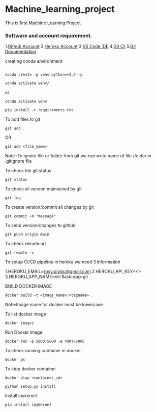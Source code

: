 # Machine_learning_project
This is first Machine Learning Project

### Software and account requirement.

1.[Github Account](https://github.com)
2.[Heroku Account](https://dashboard.heroku.com/login)
3.[VS Code IDE](https://code/visualstudio.com/download)
4.[Git Cli](https://git-scm.com/downloads) 
5.[Git Documentation](https://git-scm.com/docs/gittutorial)


creating conda environment
```

conda create -p venv python==3.7 -y

```

```
conda activate venv/
```
or
```
conda activate venv
```
```
pip install -r requirements.txt
```

To add files to git
```
git add .
```

OR
```
git add <file_name>
```

Note :To ignore file or folder from git we can write name of file /folder in .gitignore file

To check the git status 
```
git status
```
To check all version maintained by git
```
git log
```
To create version/commit all changes by git
```
git commit -m "message"
```
To send version/changes to  github

```
git push origin main
```

To check remote url
```
git remote -v
```
To setup CI/CD  pipeline in heroku we need 3 information


1.HEROKU_EMAIL=rosy.prabu@gmail.com
2.HEROKU_API_KEY=<>
3.HEROKU_APP_NAME=ml-flask-app-git

BUILD DOCKER IMAGE
```
docker build -t <image_name>:<tagname> .

```

Note:Image name for docker must be lowercase

To list docker image
```
docker images
```
Run Docker image
```
docker run -p 5000:5000 -e PORT=5000 

```
To check running container in docker
```
docker ps
```

To stop docker container
```
docker stop <container_id>
```

```
python setup.py install
```
Install ipykernel

```
pip install ipykernel

```
